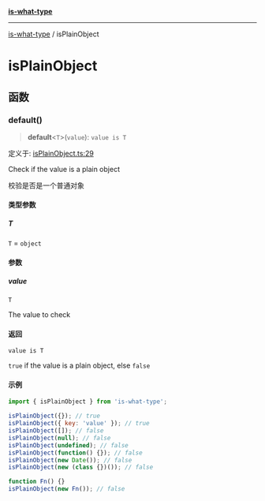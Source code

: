[**is-what-type**](index.md)

***

[is-what-type](modules.md) / isPlainObject

# isPlainObject

## 函数

### default()

> **default**\<`T`\>(`value`): `value is T`

定义于: [isPlainObject.ts:29](https://github.com/fengxinming/is-what-type/blob/b8637cab33d631a672cfc558f39e82fe4f36481a/src/isPlainObject.ts#L29)

Check if the value is a plain object

校验是否是一个普通对象

#### 类型参数

##### T

`T` = `object`

#### 参数

##### value

`T`

The value to check

#### 返回

`value is T`

`true` if the value is a plain object, else `false`

#### 示例

```js
import { isPlainObject } from 'is-what-type';

isPlainObject({}); // true
isPlainObject({ key: 'value' }); // true
isPlainObject([]); // false
isPlainObject(null); // false
isPlainObject(undefined); // false
isPlainObject(function() {}); // false
isPlainObject(new Date()); // false
isPlainObject(new (class {})()); // false

function Fn() {}
isPlainObject(new Fn()); // false
```
